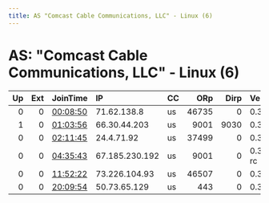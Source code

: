 ```yaml
---
title: AS "Comcast Cable Communications, LLC" - Linux (6)
---
```


# AS: "Comcast Cable Communications, LLC" - Linux (6)

|   Up |   Ext | JoinTime                                                                                            | IP             | CC   |   ORp |   Dirp | Version    | Contact                   | Nickname      |   eFamMembers |
|-----:|------:|:----------------------------------------------------------------------------------------------------|:---------------|:-----|------:|-------:|:-----------|:--------------------------|:--------------|--------------:|
|    0 |     0 | [00:08:50](https://metrics.torproject.org/rs.html#details/32B333C1E81C32D9C5E805A280FE6556AB04BE36) | 71.62.138.8    | us   | 46735 |      0 | 0.3.2.12   | None                      | UbuntuCore242 |             1 |
|    1 |     0 | [01:03:56](https://metrics.torproject.org/rs.html#details/05016F899927A195FC55DF26DC26016CF7553F8B) | 66.30.44.203   | us   |  9001 |   9030 | 0.3.2.10   | None                      | meow          |             1 |
|    0 |     0 | [02:11:45](https://metrics.torproject.org/rs.html#details/980225EF870F1E5EB97D0FD3D8FFB43DB8F9CAD4) | 24.4.71.92     | us   | 37499 |      0 | 0.3.2.12   | None                      | UbuntuCore242 |             1 |
|    0 |     0 | [04:35:43](https://metrics.torproject.org/rs.html#details/95B7562E3A322D517649FE2117FA684222E0781D) | 67.185.230.192 | us   |  9001 |      0 | 0.3.3.5-rc | None                      | OrbotRelay    |             1 |
|    0 |     0 | [11:52:22](https://metrics.torproject.org/rs.html#details/73CB6F79071638FF38FEA1C63DAF4AD91A06C497) | 73.226.104.93  | us   | 46507 |      0 | 0.3.2.12   | None                      | UbuntuCore242 |             1 |
|    0 |     0 | [20:09:54](https://metrics.torproject.org/rs.html#details/48F79EDF14F3B074C6C69D6AA3E73A80FD788BCD) | 50.73.65.129   | us   |   443 |      0 | 0.3.4.8    | gloomweevil@use.startmail | gloomweevil   |             1 |
